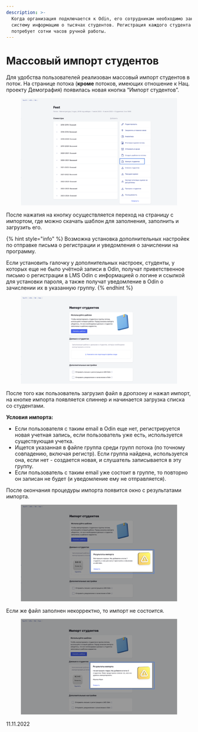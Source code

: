 ```yaml
---
description: >-
  Когда организация подключается к Odin, его сотрудникам необходимо занести в
  систему информацию о тысячах студентов. Регистрация каждого студента вручную
  потребует сотни часов ручной работы.
---
```


# Массовый импорт студентов

Для удобства пользователей реализован массовый импорт студентов в поток. На странице потока (**кроме** потоков, имеющих отношение к Нац. проекту Демография) появилась новая кнопка “Импорт студентов”.&#x20;

<figure><img src="../../.gitbook/assets/image (714).png" alt=""><figcaption></figcaption></figure>

После нажатия на кнопку осуществляется переход на страницу с импортом, где можно скачать шаблон для заполнения, заполнить и загрузить его.

{% hint style="info" %}
Возможна установка дополнительных настройек по отправке письма о регистрации и уведомления о зачислении на программу.&#x20;

Если установить галочку у дополнительных настроек,  студенты, у которых еще не было учётной записи в Odin, получат приветственное письмо о регистрации в LMS Odin с информацией о логине и ссылкой для установки пароля, а также получат уведомление в Odin о зачислении их в указанную группу.
{% endhint %}



<figure><img src="../../.gitbook/assets/image (554).png" alt=""><figcaption></figcaption></figure>

После того как пользователь загрузил файл в дропзону и нажал импорт, на кнопке импорта появляется спиннер и начинается загрузка списка со студентами.

**Условия импорта:**&#x20;

* Если пользователя с таким email в Odin еще нет, регистрируется новая учетная запись, если пользователь уже есть, используется существующая учетка.
* Ищется указанная в файле группа среди групп потока (по точному совпадению, включая регистр). Если группа найдена, используется она, если нет - создается новая, и слушатель записывается в эту группу.
* Если пользователь с таким email уже состоит в группе, то повторно он записан не будет (и уведомление ему не отправляется).

После окончания процедуры импорта появится окно с результатами импорта.

<figure><img src="../../.gitbook/assets/image (182).png" alt=""><figcaption></figcaption></figure>

Если же файл заполнен некорректно, то импорт не состоится.&#x20;

<figure><img src="../../.gitbook/assets/image (670).png" alt=""><figcaption></figcaption></figure>

11.11.2022

